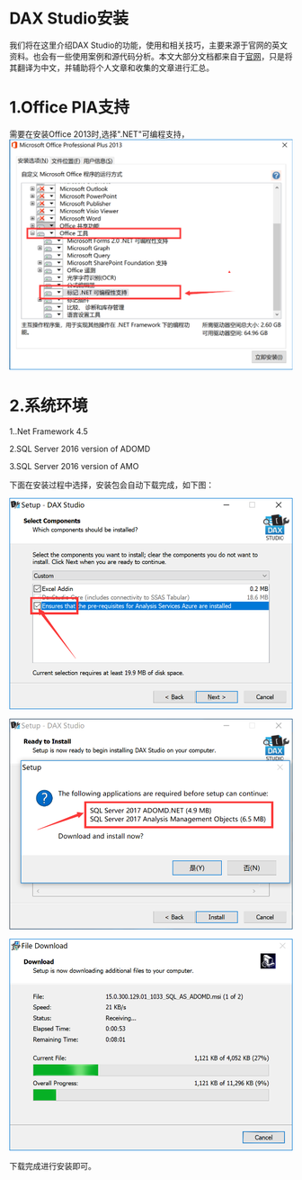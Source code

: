 # DAX Studio安装

我们将在这里介绍DAX Studio的功能，使用和相关技巧，主要来源于官网的英文资料。也会有一些使用案例和源代码分析。本文大部分文档都来自于[官网](http://daxstudio.org/documentation/)，只是将其翻译为中文，并辅助将个人文章和收集的文章进行汇总。


# 1.Office PIA支持
需要在安装Office 2013时,选择".NET"可编程支持，
![如下图：](https://raw.githubusercontent.com/asxinyu/DAX-Studio-Guide/master/Img/Excel2013_PIA.png)

# 2.系统环境

1..Net Framework 4.5

2.SQL Server 2016 version of ADOMD

3.SQL Server 2016 version of AMO

下面在安装过程中选择，安装包会自动下载完成，如下图：

![选择](https://raw.githubusercontent.com/asxinyu/DAX-Studio-Guide/master/Img/DaxStudio_Install_Seleect.png)

![提示](https://raw.githubusercontent.com/asxinyu/DAX-Studio-Guide/master/Img/DaxStudio_Install_tips.png)

![下载过程国内情况不太乐观，比较慢，出现错误，可以重试几次：](https://raw.githubusercontent.com/asxinyu/DAX-Studio-Guide/master/Img/DaxStudio_Install_tips2.png)

下载完成进行安装即可。